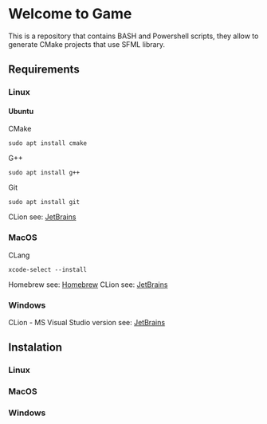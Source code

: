 # Welcome to Game

This is a repository that contains  BASH and Powershell scripts, they allow to generate CMake projects that use SFML library.

## Requirements

### Linux

#### Ubuntu

CMake
```
sudo apt install cmake
```
G++
```
sudo apt install g++
```
Git
```
sudo apt install git
```
CLion
see: [JetBrains](https://www.jetbrains.com/help/clion/installation-guide.html)
### MacOS
CLang
```
xcode-select --install
```
Homebrew
see: [Homebrew](https://brew.sh)
CLion
see: [JetBrains](https://www.jetbrains.com/help/clion/installation-guide.html)
### Windows
CLion - MS Visual Studio version
see: [JetBrains](https://www.jetbrains.com/help/clion/installation-guide.html)
## Instalation

### Linux

### MacOS

### Windows

